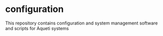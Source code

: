 # configuration
This repository contains configuration and system management software and scripts for Aqueti systems
